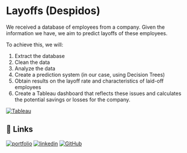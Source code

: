 # Layoffs (Despidos)


We received a database of employees from a company.
Given the information we have, we aim to predict layoffs of these employees.

To achieve this, we will:

  1.  Extract the database
  2.  Clean the data
  3.  Analyze the data
  4.  Create a prediction system (in our case, using Decision Trees)
  5.  Obtain results on the layoff rate and characteristics of laid-off employees
  6.  Create a Tableau dashboard that reflects these issues and calculates the potential savings or losses for the company.

[![Tableau](https://img.shields.io/badge/Tableau-E97627?style=for-the-badge&logo=Tableau&logoColor=white)](https://public.tableau.com/app/profile/matias.gangui/viz/Layoffs_17166742173280/Dashboard1)

   


## 🔗 Links
[![portfolio](https://img.shields.io/badge/my_portfolio-000?style=for-the-badge&logo=ko-fi&logoColor=white)](https://portfoliomatiasgangui.my.canva.site)
[![linkedin](https://img.shields.io/badge/linkedin-0A66C2?style=for-the-badge&logo=linkedin&logoColor=white)](https://www.linkedin.com/in/matias-gangui-660654175/)
[![GitHub](https://img.shields.io/badge/github-%23121011.svg?style=for-the-badge&logo=github&logoColor=white)](https://github.com/matias258)

